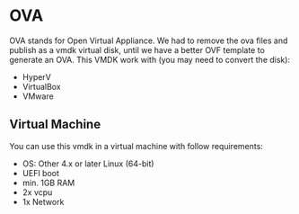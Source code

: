 # OVA

OVA stands for Open Virtual Appliance. We had to remove the ova files and publish as a vmdk virtual disk,
until we have a better OVF template to generate an OVA. This VMDK work with (you may need to convert the disk):
- HyperV
- VirtualBox
- VMware

## Virtual Machine

You can use this vmdk in a virtual machine with follow requirements:
- OS: Other 4.x or later Linux (64-bit)
- UEFI boot
- min. 1GB RAM
- 2x vcpu
- 1x Network
